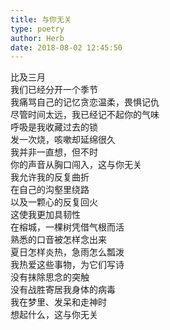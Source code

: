 ```yaml
---  
title: 与你无关  
type: poetry  
author: Herb  
date: 2018-08-02 12:45:50    
---  
```

比及三月  
我们已经分开一个季节  
我痛骂自己的记忆贪恋温柔，畏惧记仇  
尽管时间太远，我已经记不起你的气味    
呼吸是我收藏过去的锁  
发一次烧，咳嗽却延绵很久  
我并非一直想，但不时  
你的声音从胸口闯入，这与你无关    
我允许我的反复曲折  
在自己的沟壑里绕路  
以及一颗心的反复回火  
这使我更加具韧性    
在榕城，一棵树凭借气根而活  
熟悉的口音被怎样念出来  
夏日怎样炎热，急雨怎么瓢泼  
我热爱这些事物，为它们写诗    
没有抹除思念的突触  
没有战胜寄居我身体的病毒  
我在梦里、发呆和走神时  
想起什么，这与你无关  
